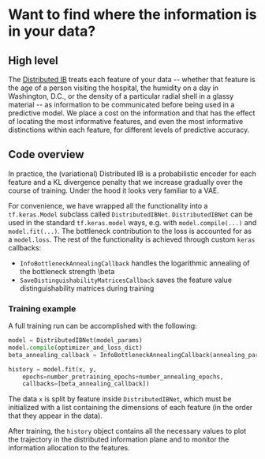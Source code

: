 # Want to find where the information is in your data?

## High level
The [Distributed IB](https://distributed-information-bottleneck.github.io) treats each feature of your data -- whether that feature is the age of a person visiting the hospital, the humidity on a day in Washington, D.C., or the density of a particular radial shell in a glassy material -- as information to be communicated before being used in a predictive model.  We place a cost on the information and that has the effect of locating the most informative features, and even the most informative distinctions within each feature, for different levels of predictive accuracy.

## Code overview
In practice, the (variational) Distributed IB is a probabilistic encoder for each feature and a KL divergence penalty that we increase gradually over the course of training.
Under the hood it looks very familiar to a VAE.

For convenience, we have wrapped all the functionality into a `tf.keras.Model` subclass called `DistributedIBNet`. 
`DistributedIBNet` can be used in the standard `tf.keras.model` ways, e.g. with `model.compile(...)` and `model.fit(...)`. 
The bottleneck contribution to the loss is accounted for as a `model.loss`.
The rest of the functionality is achieved through custom `keras` callbacks:
- `InfoBottleneckAnnealingCallback` handles the logarithmic annealing of the bottleneck strength \beta
- `SaveDistinguishabilityMatricesCallback` saves the feature value distinguishability matrices during training

### Training example
A full training run can be accomplished with the following:
```python
model = DistributedIBNet(model_params)
model.compile(optimizer_and_loss_dict)
beta_annealing_callback = InfoBottleneckAnnealingCallback(annealing_params)

history = model.fit(x, y, 
	epochs=number_pretraining_epochs+number_annealing_epochs,
	callbacks=[beta_annealing_callback])
```

The data `x` is split by feature inside `DistributedIBNet`, which must be initialized with a list containing the dimensions of each feature (in the order that they appear in the data).

After training, the `history` object contains all the necessary values to plot the trajectory in the distributed information plane and to monitor the information allocation to the features.